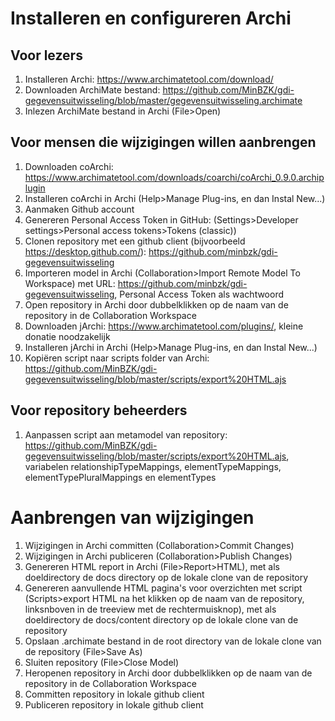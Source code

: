 # Installeren en configureren Archi

## Voor lezers
1. Installeren Archi: https://www.archimatetool.com/download/
2. Downloaden ArchiMate bestand: https://github.com/MinBZK/gdi-gegevensuitwisseling/blob/master/gegevensuitwisseling.archimate
3. Inlezen ArchiMate bestand in Archi (File>Open)

## Voor mensen die wijzigingen willen aanbrengen
1. Downloaden coArchi: https://www.archimatetool.com/downloads/coarchi/coArchi_0.9.0.archiplugin
2. Installeren coArchi in Archi (Help>Manage Plug-ins, en dan Instal New...)
3. Aanmaken Github account
4. Genereren Personal Access Token in GitHub: (Settings>Developer settings>Personal access tokens>Tokens (classic))
5. Clonen repository met een github client (bijvoorbeeld https://desktop.github.com/): https://github.com/minbzk/gdi-gegevensuitwisseling
6. Importeren model in Archi (Collaboration>Import Remote Model To Workspace) met URL: https://github.com/minbzk/gdi-gegevensuitwisseling, Personal Access Token als wachtwoord
7. Open repository in Archi door dubbelklikken op de naam van de repository in de Collaboration Workspace
8. Downloaden jArchi: https://www.archimatetool.com/plugins/, kleine donatie noodzakelijk
9. Installeren jArchi in Archi (Help>Manage Plug-ins, en dan Instal New...)
10. Kopiëren script naar scripts folder van Archi: https://github.com/MinBZK/gdi-gegevensuitwisseling/blob/master/scripts/export%20HTML.ajs

## Voor repository beheerders
1. Aanpassen script aan metamodel van repository: https://github.com/MinBZK/gdi-gegevensuitwisseling/blob/master/scripts/export%20HTML.ajs, variabelen relationshipTypeMappings, elementTypeMappings, elementTypePluralMappings en elementTypes

# Aanbrengen van wijzigingen
1. Wijzigingen in Archi committen (Collaboration>Commit Changes) 
2. Wijzigingen in Archi publiceren (Collaboration>Publish Changes)
3. Genereren HTML report in Archi (File>Report>HTML), met als doeldirectory de docs directory op de lokale clone van de repository
4. Genereren aanvullende HTML pagina's voor overzichten met script (Scripts>export HTML na het klikken op de naam van de repository, linksnboven in de treeview met de rechtermuisknop), met als doeldirectory de docs/content directory op de lokale clone van de repository
5. Opslaan .archimate bestand in de root directory van de lokale clone van de repository (File>Save As)
6. Sluiten repository (File>Close Model)
7. Heropenen repository in Archi door dubbelklikken op de naam van de repository in de Collaboration Workspace
8. Committen repository in lokale github client
9. Publiceren repository in lokale github client

